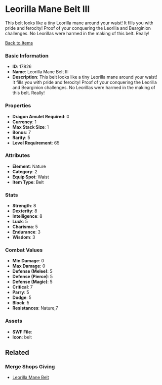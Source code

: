 # Leorilla Mane Belt III

This belt looks like a tiny Leorilla mane around your waist! It fills you with pride and ferocity! Proof of your conquering the Leorilla and Bearginion challenges. No Leorillas were harmed in the making of this belt. Really!

[Back to Items](../items.md)

### Basic Information

- **ID**: 17826
- **Name**: Leorilla Mane Belt III
- **Description**: This belt looks like a tiny Leorilla mane around your waist! It fills you with pride and ferocity! Proof of your conquering the Leorilla and Bearginion challenges. No Leorillas were harmed in the making of this belt. Really!

### Properties

- **Dragon Amulet Required**: 0
- **Currency**: 1
- **Max Stack Size**: 1
- **Bonus**: 7
- **Rarity**: 5
- **Level Requirement**: 65

### Attributes

- **Element**: Nature
- **Category**: 2
- **Equip Spot**: Waist
- **Item Type**: Belt

### Stats

- **Strength**: 8
- **Dexterity**: 8
- **Intelligence**: 8
- **Luck**: 5
- **Charisma**: 5
- **Endurance**: 3
- **Wisdom**: 3

### Combat Values

- **Min Damage**: 0
- **Max Damage**: 0
- **Defense (Melee)**: 5
- **Defense (Pierce)**: 5
- **Defense (Magic)**: 5
- **Critical**: 7
- **Parry**: 5
- **Dodge**: 5
- **Block**: 5
- **Resistances**: Nature,7

### Assets

- **SWF File**: 
- **Icon**: belt

## Related

### Merge Shops Giving

- [Leorilla Mane Belt](../merge-shops/286-leorilla-mane-belt.md)

